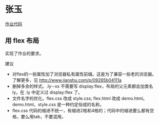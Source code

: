 # 张玉
[作业代码](http://pan.baidu.com/s/1bprdid5@Joel )

## 用 flex 布局  
实现了作业的要求。

建议  
* 对flex的一些属性加了浏览器私有属性前缀。这是为了兼容一些老的浏览器。了解更多，见 http://www.jianshu.com/p/09285b04111a  
* 删掉多余的样式。.ly--xx 不需要写 display:flex，布局的父元素都会加类名 ly。在 .ly 中定义过 display:flex 了。
* 文件名字的优化。flex.css 改成 style.css; flex.html 改成 demo.html。 demo.html，style.css 是一种约定俗成的名称。  
* flex.css 代码的缩进不统一，有缩进2格和4格的；代码中的缩进要么都有空格，要么用tab，不要混用。


